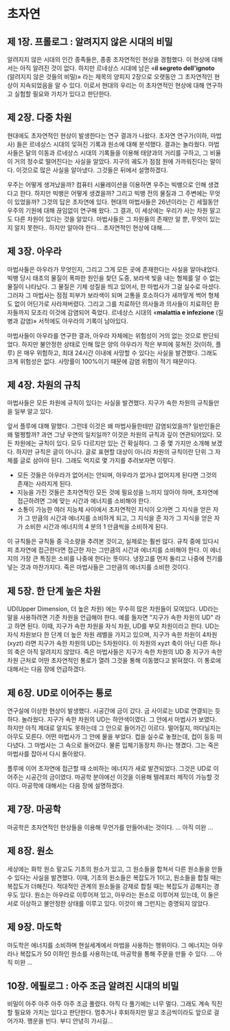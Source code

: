 # 초자연


## 제 1장. 프롤로그 : 알려지지 않은 시대의 비밀
알려지지 않은 시대의 인간 종족들은, 종종 초자연적인 현상을 경험했다. 이 현상에 대해서는 아직 알려진 것이 없다. 하지만 르네상스 시대에 남은 «**il segreto dell'ignoto** (알려지지 않은 것들의 비밀)» 라는 제목의 양피지 2장으로 오랫동안 그 초자연적인 현상이 지속되었음을 알 수 있다. 이로서 현대의 우리는 이 초자연적인 현상에 대해 연구하고 실험할 필요와 가치가 있다고 판단한다.

## 제 2장. 다중 차원
현대에도 초자연적인 현상이 발생한다는 연구 결과가 나왔다. 초자연 연구가(이하, 마법사) 들은 르네상스 시대의 잊혀진 기록과 원소에 대해 분석했다. 결과는 놀라웠다. 마법사들은 달의 이동과 르네상스 시대의 기록들을 이용해 태양과의 거리를 구하고, 그 비율이 거의 정수로 떨어진다는 사실을 알았다. 지구의 궤도가 점점 원에 가까워진다는 말이다. 이것으로 많은 사실을 알아냈다. 그것들은 뒤에서 설명하겠다.

우주는 어떻게 생겨났을까? 컴퓨터 시뮬레이션을 이용하면 우주는 빅뱅으로 인해 생겼다고 한다. 하지만 빅뱅은 어떻게 생겼을까? 그리고 빅뱅 전의 물질과 그 주변에는 무엇이 있었을까?
그것의 답은 초자연에 있다. 현대의 마법사들은 26년이라는 긴 세월동안 우주의 기원에 대해 끊임없이 연구해 왔다. 그 결과, 이 세상에는 우리가 사는 차원 말고도 다른 차원이 있다는 것을 알았다. 마법사들은 그 차원들의 존재만 알 뿐, 무엇이 있는지 알지 못한다.. 하지만 알아야 한다... 초자연적인 현상에 대해.....

## 제 3장. 아우라
마법사들은 아우라가 무엇인지, 그리고 그게 모든 곳에 존재한다는 사실을 알아내었다. 빅뱅 당시 태초의 물질이 폭파한 원인을 찾던 도중, 보라색 빛을 내는 형체를 알 수 없는 물질이 나타났다. 그 물질은 기체 성질을 띄고 있어서, 한 마법사가 그걸 실수로 마셨다. 그러자 그 마법사는 점점 피부가 보라색이 되며 고통을 호소하다가 새까맣게 썩어 형체도 없이 어딘가로 사라져버렸다. 그리고 그를 치료하던 의사들과 의사들이 치료하던 환자들까지 모조리 이것에 감염되어 죽었다. 르네상스 시대의 «**malattia e infezione** (질병과 감염)» 서적에도 아우라의 기록이 남아있다.

마법사들이 아우라를 연구한 결과, 아우라 자체에는 위험성이 거의 없는 것으로 판단되었다. 하지만 불안정한 상태로 인해 많은 양의 아우라가 작은 부피에 뭉쳐진 것(이하, 플루) 은 매우 위험하고, 최대 24시간 이내에 사망할 수 있다는 사실을 발견했다. 그래도 크게 위험성은 없다. 사망률이 100%이기 때문에 감염 위험이 적기 때문이다.

## 제 4장. 차원의 규칙
마법사들은 모든 차원에 규칙이 있다는 사실을 발견했다. 지구가 속한 차원의 규칙들만을 일부 알고 있다.

앞서 플루에 대해 말했다. 그런데 이것은 왜 마법사들한테만 감염되었을까? 일반인들은 왜 멀쩡할까? 과연 그냥 우연의 일치일까? 이것은 차원의 규칙과 깊이 연관되어있다. 모든 차원에는 규칙이 있다. 모두 다르지만 있는 건 확실하다. 그 중 몇 가지만 소개해 보겠다. 하지만 규칙은 글이 아니다. 글로 표현할 대상이 아니라 차원의 규칙이란 단위 그 자체를 글로 삼아야 된다. 그래도 억지로 몇 가지를 추려보자면 이렇다.

* 모든 것들은 아우라가 없어서는 안되며, 아우라가 없거나 없어지게 된다면 그것의 존재는 사라지게 된다.
* 지능을 가진 것들은 초자연적인 모든 것에 필요성을 느끼지 않아야 하며, 초자연에 접근하려면 그에 맞는 시간과 에너지를 소비해야 한다.
* 소통이 가능한 여러 지능체 사이에서 초자연적인 지식이 오가면 그 지식을 얻은 자가 그 만큼의 시간과 에너지를 소비하게 되고, 그 지식을 준 자가 그 지식을 얻은 자가 소비한 시간과 에너지의 4 분의 1 만큼씩을 소비하게 된다.

이 규칙들은 규칙들 중 극소량을 추려본 것이고, 실제로는 훨씬 많다. 규칙 중에 있다시피 초자연에 접근한다면 접근한 자는 그만큼의 시간과 에너지를 소비해야 한다. 이 에너지의 가장 큰 특징은 소비를 나중에 한다는 뜻이다. 냉장고를 먼저 돌리고 나중에 전기를 넣는 것과 마찬가지다. 
죽은 마법사들은 그만큼의 에너지를 소비한 것이다.

## 제 5장. 한 단계 높은 차원
UD(Upper Dimension, 더 높은 차원) 에는 무수히 많은 차원들이 모여있다. UD라는 말을 사용하려면 기준 차원을 언급해야 한다. 예를 들자면 "지구가 속한 차원의 UD" 라고 하면 된다. 이때, 지구가 속한 차원을 자식 차원, UD를 부모 차원이라고 한다. UD는 자식 차원보다 한 단계 더 높은 차원 레벨을 가지고 있으며, 지구가 속한 차원이 4차원(xyzt) 라면 지구가 속한 차원의 UD는 5차원이다. 이 차원의 xyzt 축이 아닌 다른 하나의 축은 아직 알려지지 않았다. 죽은 마법사들은 지구가 속한 차원의 UD 중 지구가 속한 차원 근처로 어떤 초자연적인 통로가 열려 그것을 통해 이동했다고 밝혀졌다. 이 통로에 대해서는 다음 장에 언급하겠다.

## 제 6장. UD로 이어주는 통로
연구실에 이상한 현상이 발생했다. 시공간에 금이 갔다. 금 사이로는 UD로 연결되는 듯 하다. 놀라웠다. 지구가 속한 차원의 UD는 하얀색이였다. 그 안에서 마법사가 보였다. 하지만 아직 제대로 알지도 못하는데 그 안으로 들어가긴 이르다. 떨어질지, 떠다닐지는 아무도 모른다. 어떤 마법사가 그 안에 물을 부었다. 컵을 실수로 놓쳤는데, 컵이 둥둥 떠다녔다. 그 마법사는 그 속으로 들어갔다. 물론 입체기동장치 하나는 챙겼다. 그는 죽은 마법사를 잡아서 다시 돌아왔다.

플루에 이어 초자연에 접근할 때 소비하는 에너지가 새로 발견되었다. 그것은 UD로 이어주는 시공간의 금이였다. 마공학 분야에선 이것을 이용해 텔레포터 제작이 가능할 것이다. 마공학에 대해서는 다음 장에 설명하겠다.

## 제 7장. 마공학
마공학은 초자연적인 현상들을 이용해 무언가를 만들어내는 것이다.
... 아직 미완 ...

## 제 8장. 원소
세상에는 화학 원소 말고도 기초의 원소가 있고, 그 원소들을 합쳐서 다른 원소들을 만들 수 있다는 사실을 발견했다. 이때, 기초의 원소들은 복잡도가 1이고, 원소들을 합칠 때는 복잡도가 더해진다. 적대적인 관계의 원소들을 강제로 합칠 때는 복잡도가 곱해지는 경우도 있다. 원소는 아우라로 이루어져 있고, 아우라는 원소로 이루어져 있는데, 이 둘은 서로 이상하고 불안정한 상태를 이루고 있다. 이것이 왜 그런지는 증명되지 않았다.

## 제 9장. 마도학
마도학은 에너지를 소비하며 현실세계에서 마법을 사용하는 행위이다. 그 에너지는 아우라나 복잡도가 50 이하인 원소를 사용하는데, 마공학을 통해 주문을 만들 수 있다.
... 아직 미완 ...

## 10장. 에필로그 : 아주 조금 알려진 시대의 비밀
비밀이 아주 아주 아주 아주 조금 풀렸다. 아직 다 풀기에는 너무 멀다. 그래도 계속 직진할 필요와 가치는 있다고 판단한다. 멈추거나 후퇴하지만 말고 조금씩이라도 앞으로 걸어가자. 행운을 빈다. 부디 안녕히 가시길...
